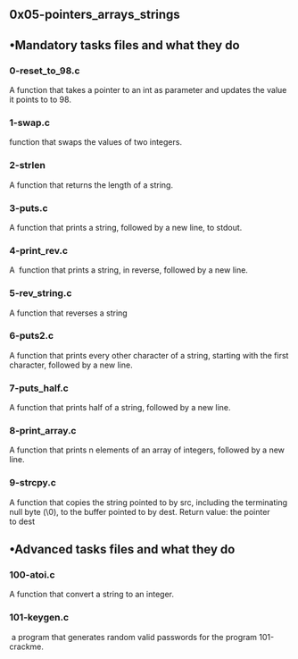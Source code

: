 ## 0x05-pointers_arrays_strings


## •Mandatory tasks files  and what they do
###     0-reset_to_98.c
A function that takes a pointer to an int as parameter and updates the value it points to to 98.

###	1-swap.c
function that swaps the values of two integers.

###	2-strlen
A function that returns the length of a string.

###	3-puts.c
A function that prints a string, followed by a new line, to stdout.

###	4-print_rev.c
A  function that prints a string, in reverse, followed by a new line.

###	5-rev_string.c
A function that reverses a string

###	6-puts2.c
A function that prints every other character of a string, starting with the first character, followed by a new line.

###	7-puts_half.c
A function that prints half of a string, followed by a new line.

###	8-print_array.c
A function that prints n elements of an array of integers, followed by a new line.

###	9-strcpy.c
A function that copies the string pointed to by src, including the terminating null byte (\0), to the buffer pointed to by dest. Return value: the pointer to dest

## •Advanced tasks files  and what they do
###	100-atoi.c
A function that convert a string to an integer.

###	101-keygen.c
 a program that generates random valid passwords for the program 101-crackme.
